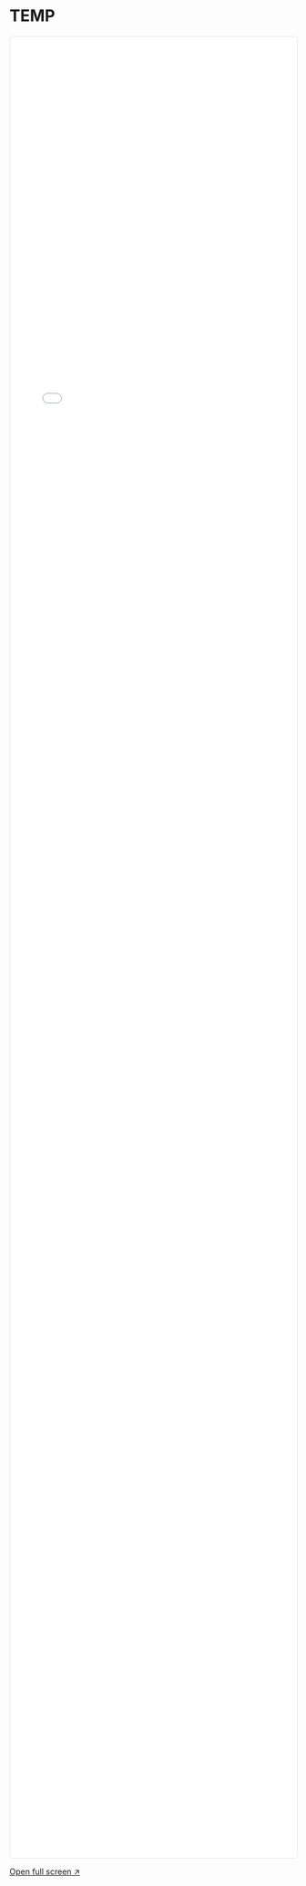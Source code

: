 # TEMP

<div class="ibom-embed">
  <iframe
    src="{{ './ibom.html' | relative_url }}"
    title="Interactive BOM"
    loading="lazy"
  ></iframe>
</div>

<style>
/* Make the iframe roomy but contained by Cayman’s layout */
.ibom-embed { width: 100%; height: 80vh; border: 1px solid #e5e5e5; border-radius: 6px; overflow: hidden; }
.ibom-embed > iframe { width: 100%; height: 100%; border: 0; }
@media (max-width: 768px) { .ibom-embed { height: 65vh; } }
</style>

<p><a href="{{ '/assets/ibom/ibom.html' | relative_url }}" target="_blank" rel="noopener">Open full screen ↗</a></p>

